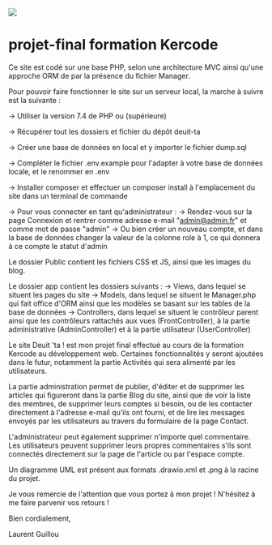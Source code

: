 <a href="https://codeclimate.com/github/LorsGuillou/deuit-ta/maintainability"><img src="https://api.codeclimate.com/v1/badges/39edc3f4d31b9b32e855/maintainability" /></a>

# projet-final formation Kercode

Ce site est codé sur une base PHP, selon une architecture MVC ainsi qu'une approche ORM de par la présence du fichier Manager.

Pour pouvoir faire fonctionner le site sur un serveur local, la marche à suivre est la suivante : 

-> Utiliser la version 7.4 de PHP ou (supérieure)

-> Récupérer tout les dossiers et fichier du dépôt deuit-ta

-> Créer une base de données en local et y importer le fichier dump.sql

-> Compléter le fichier .env.example pour l'adapter à votre base de données locale, et le renommer en .env

-> Installer composer et effectuer un composer install à l'emplacement du site dans un terminal de commande

-> Pour vous connecter en tant qu'administrateur : 
    -> Rendez-vous sur la page Connexion et rentrer comme adresse e-mail "admin@admin.fr" et comme mot de passe "admin"
    -> Ou bien créer un nouveau compte, et dans la base de données changer la valeur de la colonne role à 1, ce qui donnera à ce compte le statut d'admin

Le dossier Public contient les fichiers CSS et JS, ainsi que les images du blog.

Le dossier app contient les dossiers suivants : 
-> Views, dans lequel se situent les pages du site 
-> Models, dans lequel se situent le Manager.php qui fait office d'ORM ainsi que les modèles se basant sur les tables de la base de données
-> Controllers, dans lequel se situent le contrôleur parent ainsi que les contrôleurs rattachés aux vues (FrontController), à la partie administrative (AdminController) et à la partie utilisateur (UserController)

Le site Deuit 'ta ! est mon projet final effectué au cours de la formation Kercode au développement web. Certaines fonctionnalités y seront ajoutées dans le futur, notamment la partie Activités qui sera alimenté par les utilisateurs.

La partie administration permet de publier, d'éditer et de supprimer les articles qui figureront dans la partie Blog du site, ainsi que de voir la liste des membres, de supprimer leurs comptes si besoin, ou de les contacter directement à l'adresse e-mail qu'ils ont fourni, et de lire les messages envoyés par les utilisateurs au travers du formulaire de la page Contact.

L'administrateur peut également supprimer n'importe quel commentaire. Les utilisateurs peuvent supprimer leurs propres commentaires s'ils sont connectés directement sur la page de l'article ou par l'espace compte.

Un diagramme UML est présent aux formats .drawio.xml et .png à la racine du projet.

Je vous remercie de l'attention que vous portez à mon projet !
N'hésitez à me faire parvenir vos retours !

Bien cordialement,

Laurent Guillou
